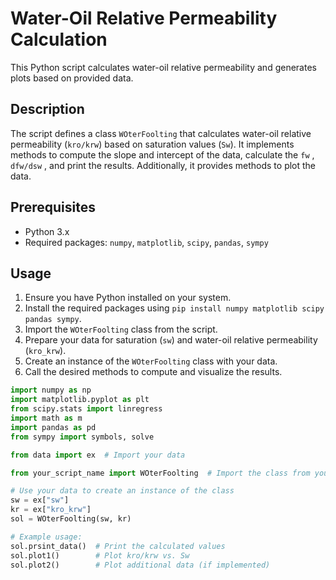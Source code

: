 # Water-Oil Relative Permeability Calculation

This Python script calculates water-oil relative permeability and generates plots based on provided data.

## Description

The script defines a class `WOterFoolting` that calculates water-oil relative permeability (`kro/krw`) based on saturation values (`Sw`). It implements methods to compute the slope and intercept of the data, calculate the `fw` , `dfw/dsw` , and print the results. Additionally, it provides methods to plot the data.

## Prerequisites

- Python 3.x
- Required packages: `numpy`, `matplotlib`, `scipy`, `pandas`, `sympy`

## Usage

1. Ensure you have Python installed on your system.
2. Install the required packages using `pip install numpy matplotlib scipy pandas sympy`.
3. Import the `WOterFoolting` class from the script.
4. Prepare your data for saturation (`sw`) and water-oil relative permeability (`kro_krw`).
5. Create an instance of the `WOterFoolting` class with your data.
6. Call the desired methods to compute and visualize the results.

```python
import numpy as np
import matplotlib.pyplot as plt
from scipy.stats import linregress
import math as m
import pandas as pd
from sympy import symbols, solve

from data import ex  # Import your data

from your_script_name import WOterFoolting  # Import the class from your script

# Use your data to create an instance of the class
sw = ex["sw"]
kr = ex["kro_krw"]
sol = WOterFoolting(sw, kr)

# Example usage:
sol.prsint_data()  # Print the calculated values
sol.plot1()        # Plot kro/krw vs. Sw
sol.plot2()        # Plot additional data (if implemented)
